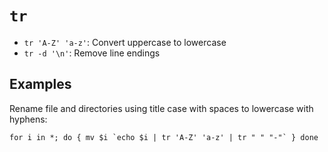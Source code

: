 # `tr`

* `tr 'A-Z' 'a-z'`: Convert uppercase to lowercase
* `tr -d '\n'`: Remove line endings

## Examples

Rename file and directories using title case with spaces to lowercase with hyphens:

	for i in *; do { mv $i `echo $i | tr 'A-Z' 'a-z' | tr " " "-"` } done
